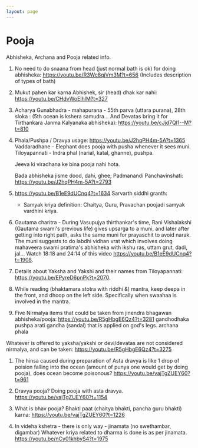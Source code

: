 ```yaml
---
layout: page
---
```


# Pooja

Abhisheka, Archana and Pooja related info.

1. No need to do snaana from head (just normal bath is ok) for doing abhisheka: <https://youtu.be/R3Wc8qjVm3M?t=656> (Includes description of types of bath)

1. Mukut pahen kar karna Abhishek, sir (head) dhak kar nahi: <https://youtu.be/CHdvWoEIhlM?t=327>

1. Acharya Gunabhadra - mahapurana - 55th parva (uttara purana), 28th sloka :
(5th ocean is kshera samudra... And Devatas bring it for Tirthankara Janma Kalyanaka abhisheka): <https://youtu.be/cJjd7Ql1--M?t=810>

1. Phala/Pushpa / Dravya usage: <https://youtu.be/J2hqPH4m-5A?t=1365>
Vaddaradhane - Elephant does pooja with pusha whenever it sees muni.
Tiloyapannati - Indra phal (narial, katal, ghanne), pushpa.

   Jeeva ki viradhana ke bina pooja nahi hota.

   Bada abhisheka jisme dood, dahi, ghee; Padmanandi Panchavinshati: <https://youtu.be/J2hqPH4m-5A?t=2793>

1. <https://youtu.be/B1eE9dUCnq4?t=1634>
   Sarvarth siddhi granth:
   - Samyak kriya definition: Chaitya, Guru, Pravachan poojadi samyak vardhini kriya.

1. Gautama charitra - During Vasupujya thirthankar's time, Rani Vishalakshi (Gautama swami's previous life) gives upsarga to a muni, and later after getting into right path, asks the same muni for prayaschit to avoid narak. The muni suggests to do labdhi vidhan vrat which involves doing mahaveera swami pratima's abhisheka with ikshu ras, uttam grut, dadi, jal...
Watch 18:18 and 24:14 of this video <https://youtu.be/B1eE9dUCnq4?t=1908>.

1. Details about Yaksha and Yakshi and their names from Tiloyapannati: <https://youtu.be/EPyreD6pnPk?t=2070>.

1. While reading (bhaktamara stotra with riddhi &) mantra, keep deepa in the front, and dhoop on the left side. Specifically when swaahaa is involved in the mantra.

1. Five Nirmalya items that could be taken from jinendra bhagawan abhisheka/pooja: <https://youtu.be/R5gHbgE6Qz4?t=3281>
gandhodhaka
pushpa
arati
gandha (sandal) that is applied on god's legs.
archana phala

Whatever is offered to yaksha/yakshi or devi/devatas are not considered nirmalya, and can be taken: <https://youtu.be/R5gHbgE6Qz4?t=3275>

1. The hinsa caused during preparation of Asta dravya is like 1 drop of poision falling into the ocean (amount of punya one would get by doing pooja), does ocean become poisonous?
<https://youtu.be/vajTgZUEY60?t=961>

1. Dravya pooja? Doing pooja with asta dravya. <https://youtu.be/vajTgZUEY60?t=1154>

1. What is bhav pooja? Bhakti paat (chaitya bhakti, pancha guru bhakti) karna: <https://youtu.be/vajTgZUEY60?t=1226>

1. In videha kshetra - there is only way - jinamata (no swethambar, digambar)
Whatever kriya related to dharma is done is as per jinamata.
<https://youtu.be/nCy01khbyS4?t=1975>
